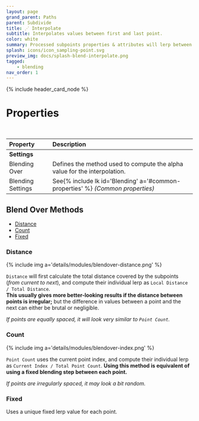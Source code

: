 ```yaml
---
layout: page
grand_parent: Paths
parent: Subdivide
title: ⋰ Interpolate
subtitle: Interpolates values between first and last point.
color: white
summary: Processed subpoints properties & attributes will lerp between the first and last subpoints.
splash: icons/icon_sampling-point.svg
preview_img: docs/splash-blend-interpolate.png
tagged: 
    - blending
nav_order: 1
---
```


{% include header_card_node %}

# Properties
<br>

| Property       | Description          |
|:-------------|:------------------|
|**Settings**||
| Blending Over           | Defines the method used to compute the alpha value for the interpolation. |
| Blending Settings           | See{% include lk id='Blending' a='#common-properties' %} *(Common properties)* |

## Blend Over Methods

- [Distance](#distance)
- [Count](#count)
- [Fixed](#fixed)

### Distance
{% include img a='details/modules/blendover-distance.png' %}  

`Distance` will first calculate the total distance covered by the subpoints (*from current to next*), and compute their individual lerp as `Local Distance / Total Distance`.  
**This usually gives more better-looking results if the distance between points is irregular;** but the difference in values between a point and the next can either be brutal or negligible.

*If points are equally spaced, it will look very similar to `Point Count`.*

### Count
{% include img a='details/modules/blendover-index.png' %}  

`Point Count` uses the current point index, and compute their individual lerp as `Current Index / Total Point Count`.
**Using this method is equivalent of using a fixed blending step between each point.**

*If points are irregularly spaced, it may look a bit random.*

### Fixed
Uses a unique fixed lerp value for each point.
